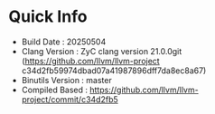 # Quick Info
* Build Date : 20250504
* Clang Version : ZyC clang version 21.0.0git (https://github.com/llvm/llvm-project c34d2fb59974dbad07a41987896dff7da8ec8a67)
* Binutils Version : master
* Compiled Based : https://github.com/llvm/llvm-project/commit/c34d2fb5

